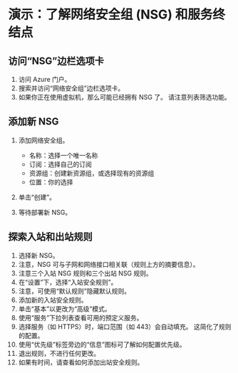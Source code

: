 # <a name="demonstration-explore-network-security-groups-nsgs-and-service-endpoints"></a>演示：了解网络安全组 (NSG) 和服务终结点

## <a name="access-the-nsgs-blade"></a>访问“NSG”边栏选项卡

1. 访问 Azure 门户。
2. 搜索并访问“网络安全组”边栏选项卡。
3. 如果你正在使用虚拟机，那么可能已经拥有 NSG 了。 请注意列表筛选功能。

## <a name="add-a-new-nsg"></a>添加新 NSG

1. 添加网络安全组。

    + 名称：选择一个唯一名称
    + 订阅：选择自己的订阅
    + 资源组：创建新资源组，或选择现有的资源组
    + 位置：你的选择

2. 单击“创建”。

3. 等待部署新 NSG。

## <a name="explore-inbound-and-outbound-rules"></a>探索入站和出站规则

1. 选择新 NSG。
2. 注意，NSG 可与子网和网络接口相关联（规则上方的摘要信息）。
3. 注意三个入站 NSG 规则和三个出站 NSG 规则。
4. 在“设置”下，选择“入站安全规则”。
5. 注意，可使用“默认规则”隐藏默认规则。
6. 添加新的入站安全规则。
7. 单击“基本”以更改为“高级”模式。
8. 使用“服务”下拉列表查看可用的预定义服务。
9. 选择服务（如 HTTPS）时，端口范围（如 443）会自动填充。 这简化了规则的配置。
10. 使用“优先级”标签旁边的“信息”图标可了解如何配置优先级。
11. 退出规则，不进行任何更改。 
12. 如果有时间，请查看如何添加出站安全规则。